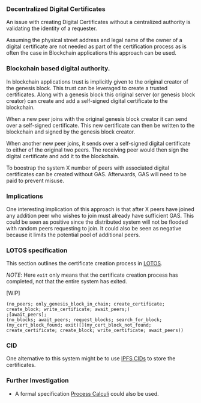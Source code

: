 ### Decentralized Digital Certificates

An issue with creating Digital Certificates without a centralized 
authority is validating the identity of a requester.

Assuming the physical street address and legal name of the owner of
a digital certificate are not needed as part of the certification process 
as is often the case in Blockchain applications this approach can be used.

### Blockchain based digital authority.

In blockchain applications trust is implicitly given to the original
creator of the genesis block. This trust can be leveraged to create
a trusted certificates. Along with a genesis block this original 
server (or genesis block creator) can create and add a self-signed digital 
certificate to the blockchain. 

When a new peer joins with the original genesis block creator it can
send over a self-signed certificate. This new certificate can then
be written to the blockchain and signed by the genesis block creator.

When another new peer joins, it sends over a self-signed digital
certificate to either of the original two peers. The receiving peer
would then sign the digital certificate and add it to the blockchain.

To boostrap the system X number of peers with associated digital 
certificates can be created without GAS. Afterwards, GAS will need 
to be paid to prevent misuse.

### Implications

One interesting implication of this approach is that after X peers have joined
any addition peer who wishes to join must already have sufficient GAS.
This could be seen as positive since the distributed system will not be 
flooded with random peers requesting to join. It could also be seen as
negative because it limits the potential pool of additional peers.

### LOTOS specification

This section outlines the certificate creation process in 
[LOTOS](https://en.wikipedia.org/wiki/Language_Of_Temporal_Ordering_Specification).

_NOTE_: Here `exit` only means that the certificate creation process has completed,
not that the entire system has exited.

[WIP]

    (no_peers; only_genesis_block_in_chain; create_certificate; create_block; write_certificate; await_peers;)
    ;[await_peers];
    (no_blocks; await_peers; request_blocks; search_for_block; (my_cert_block_found; exit)[](my_cert_block_not_found; create_certificate; create_block; write_certificate; await_peers))

### CID

One alternative to this system might be to use 
[IPFS CIDs](https://docs.ipfs.tech/concepts/content-addressing/) 
to store the certificates.

### Further Investigation

- A formal specification 
  [Process Calculi](https://en.wikipedia.org/wiki/Language_Of_Temporal_Ordering_Specification)
  could also be used.

